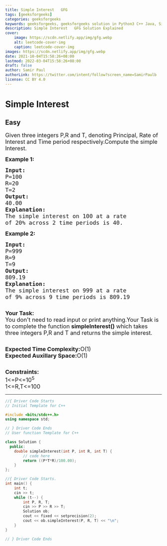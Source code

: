 ```yaml
---
title: Simple Interest   GFG
tags: [geeksforgeeks]
categories: geeksforgeeks
keywords: geeksforgeeks, geeksforgeeks solution in Python3 C++ Java, Simple Interest - GFG solution
description: Simple Interest   GFG Solution Explained
cover:
    image: https://scdn.netlify.app/img/gfg.webp
    alt: leetcode-cover-img
    caption: leetcode-cover-img
images: https://scdn.netlify.app/img/gfg.webp
date: 2021-10-04T15:58:26+08:00
lastmod: 2022-03-04T15:58:26+08:00
draft: false
author: Samir Paul
authorLink: https://twitter.com/intent/follow?screen_name=SamirPaulb
license: CC BY 4.0
---
```



# Simple Interest
## Easy
<div class="problems_problem_content__Xm_eO"><p><span style="font-size:18px">Given three integers P,R and T, denoting Principal, Rate of Interest and Time period respectively.Compute the simple Interest.</span></p>

<p><span style="font-size:18px"><strong>Example 1:</strong></span></p>

<pre><span style="font-size:18px"><strong>Input:</strong>
P=100
R=20
T=2
<strong>Output:</strong>
40.00
<strong>Explanation:</strong>
The simple interest on 100 at a rate
of 20% across 2 time periods is 40.</span></pre>

<p><span style="font-size:18px"><strong>Example 2:</strong></span></p>

<pre><span style="font-size:18px"><strong>Input:</strong>
P=999
R=9
T=9
<strong>Output:</strong>
809.19
<strong>Explanation:</strong>
The simple interest on 999 at a rate 
of 9% across 9 time periods is 809.19</span></pre>

<p><br>
<span style="font-size:18px"><strong>Your Task:</strong><br>
You don't need to read input or print anything.Your Task is to complete the function <strong>simpleInterest()</strong> which takes three integers P,R and T and returns the simple interest.</span></p>

<p><br>
<span style="font-size:18px"><strong>Expected Time Complexity:</strong>O(1)<br>
<strong>Expected Auxillary Space:</strong>O(1)</span><br>
&nbsp;</p>

<p><span style="font-size:18px"><strong>Constraints:</strong><br>
1&lt;=P&lt;=10<sup>5</sup><br>
1&lt;=R,T&lt;=100</span></p>
</div>

---




```cpp
//{ Driver Code Starts
// Initial Template for C++

#include <bits/stdc++.h>
using namespace std;

// } Driver Code Ends
// User function Template for C++

class Solution {
  public:
    double simpleInterest(int P, int R, int T) {
        // code here
        return ((P*T*R)/100.00);
    }
};

//{ Driver Code Starts.
int main() {
    int t;
    cin >> t;
    while (t--) {
        int P, R, T;
        cin >> P >> R >> T;
        Solution ob;
        cout << fixed << setprecision(2);
        cout << ob.simpleInterest(P, R, T) << "\n";
    }
}

// } Driver Code Ends
```
